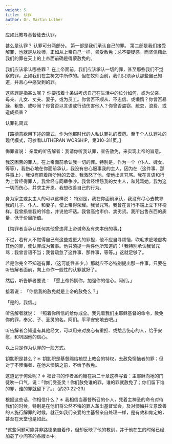 ```yaml
---
weight: 5
title:  认罪
author: Dr. Martin Luther
---
```

应如此教导基督徒去认罪。

甚么是认罪？
认罪可分两部分。 第一部是我们承认自己的罪。 第二部是我们接受解罪，也就是从牧师，正如从上帝自己一样，领受赦免；总不要疑惑，而坚信藉此我们的罪在天上的上帝面前确是得蒙赦免的。

我们应该承认哪些罪？
在上帝面前，我们应该承认一切的罪，甚至那些我们不觉察的罪，正如我们在主祷文中所作的。但在牧师面前，我们只须承认那些自己知道，并且心中感受到的罪。

这些罪是指甚么呢？
你要按着十条诫考虑自己在生活中的位分如何，或为父亲、母亲、儿女、丈夫、妻子，或为员工。你曾否不顺从、不忠信、或懒惰？你曾否暴躁、粗鲁、或吵闹？你曾否以言语或行动伤害他人？你曾否盗窃、疏忽，浪费、或造成损害？

认罪礼简式

【路德意欲用下述的简式，作为他那时代的人私认罪礼的模范。至于个人认罪礼的现代模式，可参看LUTHERAN WORSHIP，第310-311页。】

悔罪者说：
亲爱的听告解者：我请你听我认罪，宣告赦免，来实现上帝的旨意。

我这困苦的罪人，在上帝面前承认我一切的罪。特别是，作为一个（仆人、婢女、等等），我伤心地在你面前承认，我没有忠心服事我的主人，因为在（这件事、那件事上），我没有照着所吩附的去做。我激怒了他，使他出言咒骂。我在言语和行为上曾经得罪人。我曾经与同辈争吵。我曾经埋怨我的女主人，和咒骂她。我为这一切而伤心，并求主开恩。我想改善自己的行为。

身为家主或女主人的可以这样说：
特别是，我在你面前承认，我没有尽心去教导我的儿子、仆人、和妻子，使上帝得荣耀。我曾咒骂。我曾在言行不端上立下坏榜样。我曾损害我的邻舍，并说他坏话。我曾高抬市价、卖劣货。我所出售东西的质量，低于价目所值。

【悔罪者当承认任何其他曾违背上帝诫命及有失本份的事。】

不过，若有人不觉得自己有这些或更大的罪担，他不应自寻烦恼，吹毛求疵地虚构其他的罪，使认罪成为苦事。他只须提一两件他所知道的：「我特别承认我曾咒骂；我曾言语不当；我曾疏忽了这件事、那件事，等等。」这就足够了。

若是你完全不知道有罪，（这可能性甚少，）那就应不必特别提出那一件事，只要在听告解者面前，向上帝作一般性的认罪就好了。

然后，听告解者要说：
「愿上帝怜悯你，加强你的信心。阿们。」

接着说：
「你信我的赦免就是上帝的赦免么？」

「是的，我信。」

听告解者就说：
「照着你所信的给你成全。我凭着我们主耶稣基督的命令，赦免你的罪，奉父、子、圣灵的名。阿们。平平安安地去吧。」

听告解者会知道有其他经文，可以用来对良心有重担、或愁苦伤心的人，给予安慰，和巩固他的信心。

以上只是作为认罪的一般方式。

钥匙职是甚么？＊
钥匙职是基督赐给衪世上教会的特权，去赦免懊恼者的罪；但对于不懊悔者，在他未懊恼之前，不给予赦免。

这道记于何处呢？＊
福音书的作者圣约翰在第二十章这样写着：主耶稣向衪的门徒吹一口气，说：「你们受圣灵！你们赦免谁的罪，谁的罪就赦免了；你们留下谁的罪，谁的罪就留下了。」（约20:22-23）

根据这些话，你相信什么？＊
我相信当基督所召的仆人，凭着主神圣的命令对待我们的时候，特别是在他们将公然不悔的罪人革出基督堂会，及对懊悔并立意改善的人施行解罪的时候，就正如我们亲爱的主基督亲自处理一样，是有效和肯定的，甚至在天堂也是如此。

*这些问题可能并非路德亲自着作，但却反映了他的教训，并于他在生的时候已经加载了小问答的各版本中。
